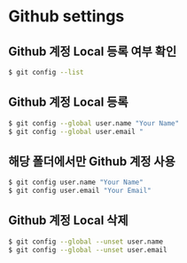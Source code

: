 # Github settings

## Github 계정 Local 등록 여부 확인

```bash
$ git config --list
```

## Github 계정 Local 등록
```bash
$ git config --global user.name "Your Name"
$ git config --global user.email "
```

## 해당 폴더에서만 Github 계정 사용
```bash
$ git config user.name "Your Name"
$ git config user.email "Your Email"
```

## Github 계정 Local 삭제
```bash
$ git config --global --unset user.name
$ git config --global --unset user.email
```
